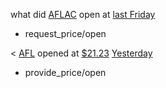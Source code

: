 what did [AFLAC](company_name) open at [last Friday](time/price_time)
* request_price/open

< [AFL](ticker_symbol) opened at [$21.23](currency/price) [Yesterday](time/price_time)
* provide_price/open
